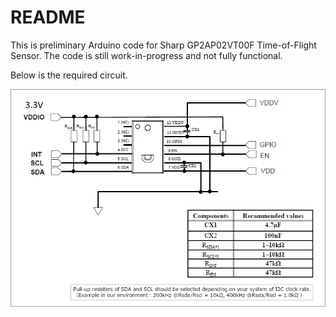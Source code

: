# README
This is preliminary Arduino code for Sharp GP2AP02VT00F Time-of-Flight Sensor.
The code is still work-in-progress and not fully functional.

Below is the required circuit.

![GP2AP02VT00F circuit](https://github.com/sharpsensoruser/sharp-sensor-demos/blob/master/images/sharp_gp2ap02vt00f_circuit.png)
